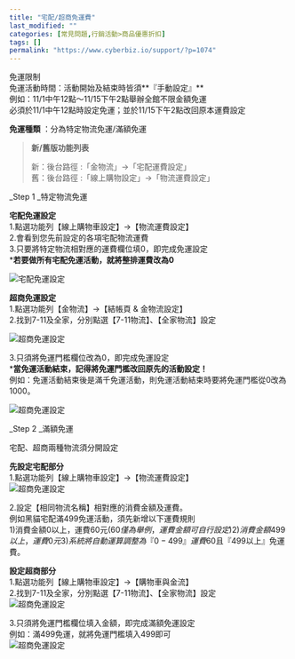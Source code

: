 ```yaml
---
title: "宅配/超商免運費"
last_modified: ""
categories: [常見問題,行銷活動>商品優惠折扣]
tags: []
permalink: "https://www.cyberbiz.io/support/?p=1074"
---
```


免運限制  
免運活動時間：活動開始及結束時皆須**『手動設定』**  
例如：11/1中午12點～11/15下午2點舉辦全館不限金額免運  
必須於11/1中午12點時設定免運；並於11/15下午2點改回原本運費設定

**免運種類** ：分為特定物流免運/滿額免運

> **新/舊版功能列表**
>
> 新：後台路徑 :「金物流」→「宅配運費設定」  
> 舊：後台路徑 :「線上購物設定」→「物流運費設定」

_Step 1  _特定物流免運

**宅配免運設定**  
1.點選功能列【線上購物車設定】→【物流運費設定】  
2.會看到您先前設定的各項宅配物流運費  
3.只要將特定物流相對應的運費欄位填0，即完成免運設定  
***若要做所有宅配免運活動，就將整排運費改為0**

![宅配免運設定](https://www.cyberbiz.co/support/wp-content/uploads/2019/03/freeshipping1.png)

**超商免運設定**  
1.點選功能列【金物流】→【結帳頁 & 金物流設定】  
2.找到7-11及全家，分別點選【7-11物流】、【全家物流】設定

![超商免運設定](https://www.cyberbiz.co/support/wp-content/uploads/2019/03/freeshipping2.png)

3.只須將免運門檻欄位改為0，即完成免運設定  
***當免運活動結束，記得將免運門檻改回原先的活動設定！**  
例如：免運活動結束後是滿千免運活動，則免運活動結束時要將免運門檻從0改為1000。

![超商免運設定](https://www.cyberbiz.co/support/wp-content/uploads/2019/03/freeshipping3.png)

_Step 2  _滿額免運

宅配、超商兩種物流須分開設定

**先設定宅配部分**  
1.點選功能列【線上購物車設定】→【物流運費設定】  
![超商免運設定](https://www.cyberbiz.co/support/wp-content/uploads/2019/03/freeshipping4.png)

2.設定【相同物流名稱】相對應的消費金額及運費。  
例如黑貓宅配滿499免運活動，須先新增以下運費規則  
1)消費金額0以上，運費60元($60僅為舉例，運費金額可自行設定)  
2)消費金額499以上，運費0元  
3)系統將自動運算調整為『0 - 499』運費$60且『499以上』免運費。

**設定超商部分**  
1.點選功能列【線上購物車設定】→【購物車與金流】  
2.找到7-11及全家，分別點選【7-11物流】、【全家物流】設定  
![超商免運設定](https://www.cyberbiz.co/support/wp-content/uploads/2019/03/freeshipping5.png)

3.只須將免運門檻欄位填入金額，即完成滿額免運設定  
例如：滿499免運，就將免運門檻填入499即可  
![超商免運設定](https://www.cyberbiz.co/support/wp-content/uploads/2019/03/freeshipping6.png)

